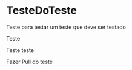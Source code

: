 # TesteDoTeste
Teste para testar um teste que deve ser testado

Teste

Teste teste


Fazer Pull do teste

